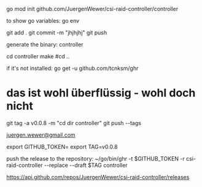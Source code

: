 go mod init github.com/JuergenWewer/csi-raid-controller/controller

to show go variables:
go env

git add .
git commit -m "jhjhjhj"
git push

generate the binary: controller

cd controller
make
#cd ..

if it's not installed:
go get -u github.com/tcnksm/ghr

# das ist wohl überflüssig - wohl doch nicht
git tag -a v0.0.8 -m "cd dir controller"
git push --tags

juergen.wewer@gmail.com

export GITHUB_TOKEN= <see in diary: git token jw>
export TAG=v0.0.8

push the release to the repository:
~/go/bin/ghr -t $GITHUB_TOKEN -r csi-raid-controller --replace --draft  $TAG controller


https://api.github.com/repos/JuergenWewer/csi-raid-controller/releases